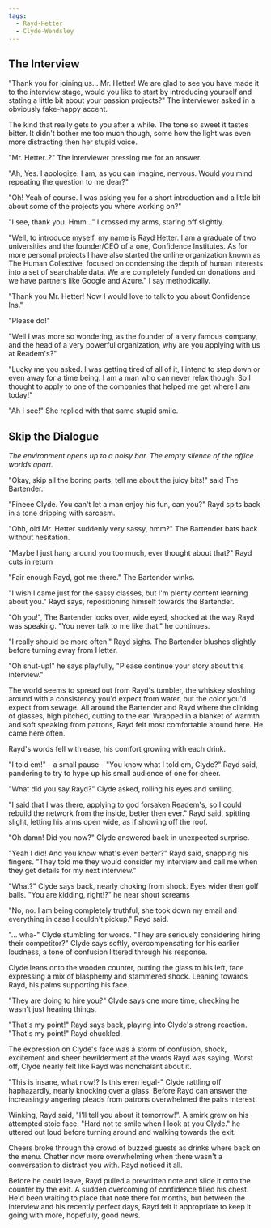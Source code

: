 ```yaml
---
tags:
  - Rayd-Hetter
  - Clyde-Wendsley
---
```


## The Interview

"Thank you for joining us... Mr. Hetter! We are glad to see you have made it to the interview stage, would you like to start by introducing yourself and stating a little bit about your passion projects?" The interviewer asked in a obviously fake-happy accent. 

The kind that really gets to you after a while. The tone so sweet it tastes bitter. It didn't bother me too much though, some how the light was even more distracting then her stupid voice. 



"Mr. Hetter..?" The interviewer pressing me for an answer.

"Ah, Yes. I apologize. I am, as you can imagine, nervous. Would you mind repeating the question to me dear?"

"Oh! Yeah of course. I was asking you for a short introduction and a little bit about some of the projects you where working on?"

"I see, thank you. Hmm..." I crossed my arms, staring off slightly.

"Well, to introduce myself, my name is Rayd Hetter. I am a graduate of two universities and the founder/CEO of a one, Confidence Institutes. As for more personal projects I have also started the online organization known as The Human Collective, focused on condensing the depth of human interests into a set of searchable data. We are completely funded on donations and we have partners like Google and Azure." I say methodically. 



"Thank you Mr. Hetter! Now I would love to talk to you about Confidence Ins." 

"Please do!"

"Well I was more so wondering, as the founder of a very famous company, and the head of a very powerful organization, why are you applying with us at Readem's?"

"Lucky me you asked. I was getting tired of all of it, I intend to step down or even away for a time being. I am a man who can never relax though. So I thought to apply to one of the companies that helped me get where I am today!"

"Ah I see!" She replied with that same stupid smile. 



## Skip the Dialogue



*The environment opens up to a noisy bar. The empty silence of the office worlds apart.*



"Okay, skip all the boring parts, tell me about the juicy bits!" said The Bartender.

"Fineee Clyde. You can't let a man enjoy his fun, can you?" Rayd spits back in a tone dripping with sarcasm.

"Ohh, old Mr. Hetter suddenly very sassy, hmm?" The Bartender bats back without hesitation. 

"Maybe I just hang around you too much, ever thought about that?" Rayd cuts in return

"Fair enough Rayd, got me there." The Bartender winks.

"I wish I came just for the sassy classes, but I'm plenty content learning about you." Rayd says, repositioning himself towards the Bartender. 

"Oh you!", The Bartender looks over, wide eyed, shocked at the way Rayd was speaking. "You never talk to me like that." he continues.

"I really should be more often." Rayd sighs. 
The Bartender blushes slightly before turning away from Hetter. 

"Oh shut-up!" he says playfully, "Please continue your story about this interview."



The world seems to spread out from Rayd's tumbler, the whiskey sloshing around with a consistency you'd expect from water, but the color you'd expect from sewage. All around the Bartender and Rayd where the clinking of glasses, high pitched, cutting to the ear. Wrapped in a blanket of warmth and soft speaking from patrons, Rayd felt most comfortable around here. He came here often.



Rayd's words fell with ease, his comfort growing with each drink.

"I told em!" - a small pause - "You know what I told em, Clyde?" Rayd said, pandering to try to hype up his small audience of one for cheer. 

"What did you say Rayd?" Clyde asked, rolling his eyes and smiling. 

"I said that I was there, applying to god forsaken Readem's, so I could rebuild the network from the inside, better then ever." Rayd said, spitting slight, letting his arms open wide, as if showing off the roof.

"Oh damn! Did you now?" Clyde answered back in unexpected surprise. 

"Yeah I did! And you know what's even better?" Rayd said, snapping his fingers. "They told me they would consider my interview and call me when they get details for my next interview." 

"What?" Clyde says back, nearly choking from shock. Eyes wider then golf balls. "You are kidding, right!?" he near shout screams

"No, no. I am being completely truthful, she took down my email and everything in case I couldn't pickup." Rayd said.

"... wha-" Clyde stumbling for words. "They are seriously considering hiring their competitor?" Clyde says softly, overcompensating for his earlier loudness, a tone of confusion littered through his response. 

Clyde leans onto the wooden counter, putting the glass to his left, face expressing a mix of blasphemy and stammered shock. Leaning towards Rayd, his palms supporting his face.

"They are doing to hire you?" Clyde says one more time, checking he wasn't just hearing things.

"That's my point!" Rayd says back, playing into Clyde's strong reaction. "That's my point!" Rayd chuckled. 

The expression on Clyde's face was a storm of confusion, shock, excitement and sheer bewilderment at the words Rayd was saying. Worst off, Clyde nearly felt like Rayd was nonchalant about it.

"This is insane, what now!? Is this even legal-" Clyde rattling off haphazardly, nearly knocking over a glass. Before Rayd can answer the increasingly angering pleads from patrons overwhelmed the pairs interest. 

Winking, Rayd said, "I'll tell you about it tomorrow!". A smirk grew on his attempted stoic face. "Hard not to smile when I look at you Clyde." he uttered out loud before turning around and walking towards the exit.

Cheers broke through the crowd of buzzed guests as drinks where back on the menu. Chatter now more overwhelming when there wasn't a conversation to distract you with. Rayd noticed it all.

Before he could leave, Rayd pulled a prewritten note and slide it onto the counter by the exit. A sudden overcoming of confidence filled his chest. He'd been waiting to place that note there for months, but between the interview and his recently perfect days, Rayd felt it appropriate to keep it going with more, hopefully, good news.